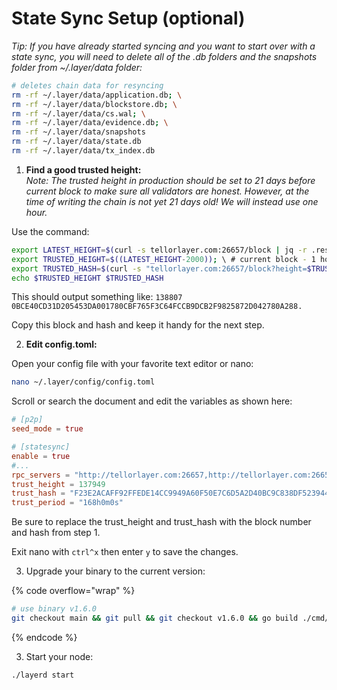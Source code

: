 # State Sync Setup (optional)

_Tip: If you have already started syncing and you want to start over with a state sync, you will need to delete all of the .db folders and the snapshots folder from \~/.layer/data folder:_

```sh
# deletes chain data for resyncing
rm -rf ~/.layer/data/application.db; \
rm -rf ~/.layer/data/blockstore.db; \
rm -rf ~/.layer/data/cs.wal; \
rm -rf ~/.layer/data/evidence.db; \
rm -rf ~/.layer/data/snapshots
rm -rf ~/.layer/data/state.db
rm -rf ~/.layer/data/tx_index.db
```

1. **Find a good trusted height:**\
   _Note: The trusted height in production should be set to 21 days before current block to make sure all validators are honest. However, at the time of writing the chain is not yet 21 days old! We will instead use one hour._

Use the command:

```sh
export LATEST_HEIGHT=$(curl -s tellorlayer.com:26657/block | jq -r .result.block.header.height); \
export TRUSTED_HEIGHT=$((LATEST_HEIGHT-2000)); \ # current block - 1 hour
export TRUSTED_HASH=$(curl -s "tellorlayer.com:26657/block?height=$TRUSTED_HEIGHT" | jq -r .result.block_id.hash); \
echo $TRUSTED_HEIGHT $TRUSTED_HASH
```

This should output something like: `138807 0BCE40CD31D205453DA001780CBF765F3C64FCCB9DCB2F9825872D042780A288.`

Copy this block and hash and keep it handy for the next step.

2. **Edit config.toml:**

Open your config file with your favorite text editor or nano:

```sh
nano ~/.layer/config/config.toml
```

Scroll or search the document and edit the variables as shown here:

```toml
# [p2p]
seed_mode = true

# [statesync]
enable = true
#...
rpc_servers = "http://tellorlayer.com:26657,http://tellorlayer.com:26657"
trust_height = 137949
trust_hash = "F23E2ACAFF92FFEDE14CC9949A60F50E7C6D5A2D40BC9C838DF523944063294D"
trust_period = "168h0m0s"
```

Be sure to replace the trust\_height and trust\_hash with the block number and hash from step 1.

Exit nano with `ctrl^x` then enter `y` to save the changes.

3. Upgrade your binary to the current version:

{% code overflow="wrap" %}
```bash
# use binary v1.6.0
git checkout main && git pull && git checkout v1.6.0 && go build ./cmd/layerd
```
{% endcode %}

3. Start your node:

```
./layerd start
```
